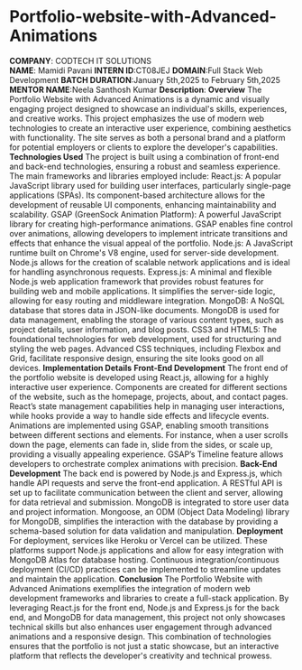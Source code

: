 # Portfolio-website-with-Advanced-Animations
**COMPANY**: CODTECH IT SOLUTIONS  
**NAME**: Mamidi Pavani
**INTERN ID**:CT08JEJ
**DOMAIN**:Full Stack Web Development
**BATCH DURATION**:January 5th,2025 to February 5th,2025
**MENTOR NAME**:Neela Santhosh Kumar
**Description**:
**Overview**
The Portfolio Website with Advanced Animations is a dynamic and visually engaging project designed to showcase an individual's skills, experiences, and creative works. This project emphasizes the use of modern web technologies to create an interactive user experience, combining aesthetics with functionality. The site serves as both a personal brand and a platform for potential employers or clients to explore the developer's capabilities.
**Technologies Used**
The project is built using a combination of front-end and back-end technologies, ensuring a robust and seamless experience. The main frameworks and libraries employed include:
React.js: A popular JavaScript library used for building user interfaces, particularly single-page applications (SPAs). Its component-based architecture allows for the development of reusable UI components, enhancing maintainability and scalability.
GSAP (GreenSock Animation Platform): A powerful JavaScript library for creating high-performance animations. GSAP enables fine control over animations, allowing developers to implement intricate transitions and effects that enhance the visual appeal of the portfolio.
Node.js: A JavaScript runtime built on Chrome's V8 engine, used for server-side development. Node.js allows for the creation of scalable network applications and is ideal for handling asynchronous requests.
Express.js: A minimal and flexible Node.js web application framework that provides robust features for building web and mobile applications. It simplifies the server-side logic, allowing for easy routing and middleware integration.
MongoDB: A NoSQL database that stores data in JSON-like documents. MongoDB is used for data management, enabling the storage of various content types, such as project details, user information, and blog posts.
CSS3 and HTML5: The foundational technologies for web development, used for structuring and styling the web pages. Advanced CSS techniques, including Flexbox and Grid, facilitate responsive design, ensuring the site looks good on all devices.
**Implementation Details**
**Front-End Development**
The front end of the portfolio website is developed using React.js, allowing for a highly interactive user experience. Components are created for different sections of the website, such as the homepage, projects, about, and contact pages. React’s state management capabilities help in managing user interactions, while hooks provide a way to handle side effects and lifecycle events.
Animations are implemented using GSAP, enabling smooth transitions between different sections and elements. For instance, when a user scrolls down the page, elements can fade in, slide from the sides, or scale up, providing a visually appealing experience. GSAP’s Timeline feature allows developers to orchestrate complex animations with precision.
**Back-End Development**
The back end is powered by Node.js and Express.js, which handle API requests and serve the front-end application. A RESTful API is set up to facilitate communication between the client and server, allowing for data retrieval and submission.
MongoDB is integrated to store user data and project information. Mongoose, an ODM (Object Data Modeling) library for MongoDB, simplifies the interaction with the database by providing a schema-based solution for data validation and manipulation.
**Deployment**
For deployment, services like Heroku or Vercel can be utilized. These platforms support Node.js applications and allow for easy integration with MongoDB Atlas for database hosting. Continuous integration/continuous deployment (CI/CD) practices can be implemented to streamline updates and maintain the application.
**Conclusion**
The Portfolio Website with Advanced Animations exemplifies the integration of modern web development frameworks and libraries to create a full-stack application. By leveraging React.js for the front end, Node.js and Express.js for the back end, and MongoDB for data management, this project not only showcases technical skills but also enhances user engagement through advanced animations and a responsive design. This combination of technologies ensures that the portfolio is not just a static showcase, but an interactive platform that reflects the developer's creativity and technical prowess.
